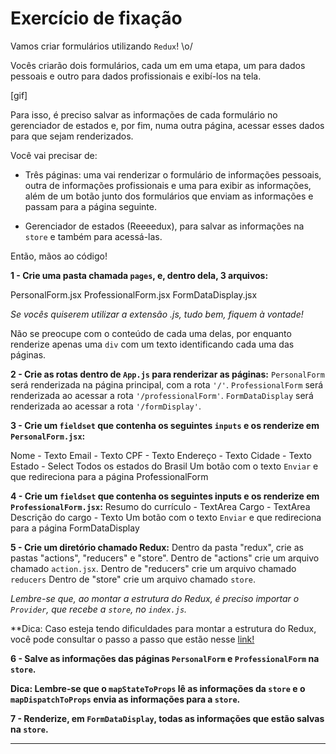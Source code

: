 # Exercício de fixação
Vamos criar formulários utilizando `Redux`! \o/

Vocês criarão dois formulários, cada um em uma etapa, um para dados pessoais e outro para dados profissionais e exibí-los na tela.

[gif]

Para isso, é preciso salvar as informações de cada formulário no gerenciador de estados e, por fim, numa outra página, acessar esses dados para que sejam renderizados.

Você vai precisar de:

* Três páginas: uma vai renderizar o formulário de informações pessoais, outra de informações profissionais e uma para exibir as informações, além de um botão junto dos formulários que enviam as informações e passam para a página seguinte.

* Gerenciador de estados (Reeeedux), para salvar as informações na `store` e também para acessá-las.

Então, mãos ao código!

**1 - Crie uma pasta chamada `pages`, e, dentro dela, 3 arquivos:**

PersonalForm.jsx
ProfessionalForm.jsx
FormDataDisplay.jsx

_Se vocês quiserem utilizar a extensão .js, tudo bem, fiquem à vontade!_

Não se preocupe com o conteúdo de cada uma delas, por enquanto renderize apenas uma `div` com um texto identificando cada uma das páginas.

**2 - Crie as rotas dentro de `App.js` para renderizar as páginas:**
`PersonalForm` será renderizada na página principal, com a rota `'/'`.
`ProfessionalForm` será renderizada ao acessar a rota `'/professionalForm'`.
`FormDataDisplay` será renderizada ao acessar a rota `'/formDisplay'`.

**3 - Crie um `fieldset` que contenha os seguintes `inputs` e os renderize em `PersonalForm.jsx`:**

Nome - Texto
Email - Texto
CPF - Texto
Endereço - Texto
Cidade - Texto
Estado - Select
Todos os estados do Brasil
Um botão com o texto `Enviar` e que redireciona para a página ProfessionalForm

**4 - Crie um `fieldset` que contenha os seguintes inputs e os renderize em `ProfessionalForm.jsx`:**
Resumo do currículo - TextArea
Cargo - TextArea
Descrição do cargo - Texto
Um botão com o texto `Enviar` e que redireciona para a página FormDataDisplay


**5 - Crie um diretório chamado Redux:**
Dentro da pasta "redux", crie as pastas "actions", "reducers" e "store".
Dentro de "actions" crie um arquivo chamado `action.jsx`.
Dentro de "reducers" crie um arquivo chamado `reducers`
Dentro de "store" crie um arquivo chamado `store`.

_Lembre-se que, ao montar a estrutura do Redux, é preciso importar o `Provider`, que recebe a `store`, no `index.js`._

**Dica: Caso esteja tendo dificuldades para montar a estrutura do Redux, você pode consultar o passo a passo que estão nesse [link!](https://app.betrybe.com/course/front-end/gerenciamento-de-estado-com-redux/usando-o-redux-no-react/a2dac445-434c-4690-83da-7ebef1aad2cd/conteudos/2036e927-303a-4846-a741-80dbe155266d/fluxo-de-dados-no-redux/f07a7c11-2049-4c2f-b514-3db84cb40ae7?use_case=side_bar)


**6 - Salve as informações das páginas `PersonalForm` e `ProfessionalForm` na `store`.**

**Dica: Lembre-se que o `mapStateToProps` lê as informações da `store` e o `mapDispatchToProps` envia as informações para a `store`.**

**7 - Renderize, em `FormDataDisplay`, todas as informações que estão salvas na `store`.**

---
